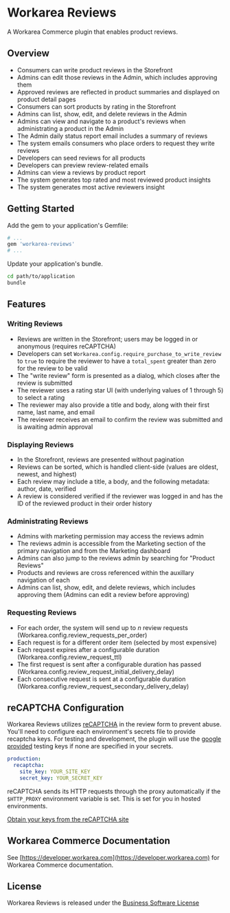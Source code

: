 Workarea Reviews
================================================================================

A Workarea Commerce plugin that enables product reviews.


Overview
--------------------------------------------------------------------------------

* Consumers can write product reviews in the Storefront
* Admins can edit those reviews in the Admin, which includes approving them
* Approved reviews are reflected in product summaries and displayed on product detail pages
* Consumers can sort products by rating in the Storefront
* Admins can list, show, edit, and delete reviews in the Admin
* Admins can view and navigate to a product's reviews when administrating a product in the Admin
* The Admin daily status report email includes a summary of reviews
* The system emails consumers who place orders to request they write reviews
* Developers can seed reviews for all products
* Developers can preview review-related emails
* Admins can view a reviews by product report
* The system generates top rated and most reviewed product insights
* The system generates most active reviewers insight

Getting Started
--------------------------------------------------------------------------------

Add the gem to your application's Gemfile:

```ruby
# ...
gem 'workarea-reviews'
# ...
```

Update your application's bundle.

```bash
cd path/to/application
bundle
```

Features
--------------------------------------------------------------------------------


### Writing Reviews

* Reviews are written in the Storefront; users may be logged in or anonymous (requires reCAPTCHA)
* Developers can set `Workarea.config.require_purchase_to_write_review` to `true` to require the reviewer to have a `total_spent` greater than zero for the review to be valid
* The "write review" form is presented as a dialog, which closes after the review is submitted
* The reviewer uses a rating star UI (with underlying values of 1 through 5) to select a rating
* The reviewer may also provide a title and body, along with their first name, last name, and email
* The reviewer receives an email to confirm the review was submitted and is awaiting admin approval


### Displaying Reviews

* In the Storefront, reviews are presented without pagination
* Reviews can be sorted, which is handled client-side (values are oldest, newest, and highest)
* Each review may include a title, a body, and the following metadata: author, date, verified
* A review is considered verified if the reviewer was logged in and has the ID of the reviewed product in their order history


### Administrating Reviews

* Admins with marketing permission may access the reviews admin
* The reviews admin is accessible from the Marketing section of the primary navigation and from the Marketing dashboard
* Admins can also jump to the reviews admin by searching for "Product Reviews"
* Products and reviews are cross referenced within the auxillary navigation of each
* Admins can list, show, edit, and delete reviews, which includes approving them (Admins can edit a review before approving)


### Requesting Reviews

* For each order, the system will send up to _n_ review requests (Workarea.config.review_requests_per_order)
* Each request is for a different order item (selected by most expensive)
* Each request expires after a configurable duration (Workarea.config.review_request_ttl)
* The first request is sent after a configurable duration has passed (Workarea.config.review_request_initial_delivery_delay)
* Each consecutive request is sent at a configurable duration (Workarea.config.review_request_secondary_delivery_delay)

reCAPTCHA Configuration
--------------------------------------------------------------------------------

Workarea Reviews utilizes [reCAPTCHA](https://github.com/ambethia/recaptcha) in the review form to prevent abuse. You'll need to configure each environment's secrets file to provide recaptcha keys. For testing and development, the plugin will use the [google provided](https://developers.google.com/recaptcha/docs/faq) testing keys if none are specified in your secrets.

```yaml
production:
  recaptcha:
    site_key: YOUR_SITE_KEY
    secret_key: YOUR_SECRET_KEY
```

reCAPTCHA sends its HTTP requests through the proxy automatically if the
`$HTTP_PROXY` environment variable is set. This is set for you in hosted
environments.

[Obtain your keys from the reCAPTCHA site](https://www.google.com/recaptcha/admin)

Workarea Commerce Documentation
--------------------------------------------------------------------------------

See [https://developer.workarea.com](https://developer.workarea.com) for Workarea Commerce documentation.

License
--------------------------------------------------------------------------------

Workarea Reviews is released under the [Business Software License](LICENSE)
